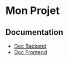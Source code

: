 # Mon Projet

## Documentation

- [Doc Backend](./backend/README.md)
- [Doc Frontend](./frontend/README.md)